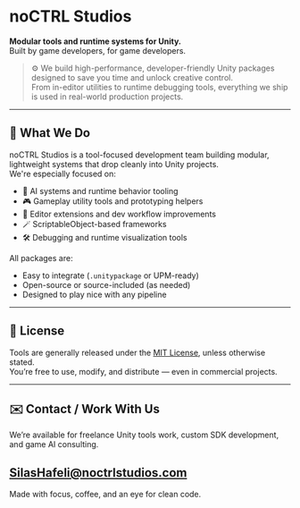 # noCTRL Studios

**Modular tools and runtime systems for Unity.**\
Built by game developers, for game developers.

> ⚙️ We build high-performance, developer-friendly Unity packages designed to save you time and unlock creative control.\
> From in-editor utilities to runtime debugging tools, everything we ship is used in real-world production projects.

---

## 🔧 What We Do

noCTRL Studios is a tool-focused development team building modular, lightweight systems that drop cleanly into Unity projects.\
We're especially focused on:

- 🧠 AI systems and runtime behavior tooling
- 🎮 Gameplay utility tools and prototyping helpers
- 🧰 Editor extensions and dev workflow improvements
- 🪄 ScriptableObject-based frameworks
- 🛠️ Debugging and runtime visualization tools

All packages are:

- Easy to integrate (`.unitypackage` or UPM-ready)
- Open-source or source-included (as needed)
- Designed to play nice with any pipeline

---

## 📝 License

Tools are generally released under the [MIT License](./LICENSE), unless otherwise stated.\
You’re free to use, modify, and distribute — even in commercial projects.

---

## ✉️ Contact / Work With Us

We’re available for freelance Unity tools work, custom SDK development, and game AI consulting.

SilasHafeli@noctrlstudios.com
---

Made with focus, coffee, and an eye for clean code.
